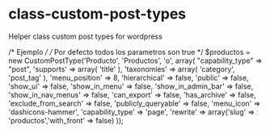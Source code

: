 # class-custom-post-types
Helper class custom post types for wordpress

/* Ejemplo */
/* Por defecto todos los parametros son true */
$productos = new CustomPostType('Producto', 'Productos', 'o', array(
    "capability_type" => "post",
    'supports'  => array( 'title' ),
    'taxonomies' => array( 'category', 'post_tag' ),
    'menu_position' => 8,
    'hierarchical'          => false,
    'public'                => false,
    'show_ui'               => false,
    'show_in_menu'          => false,
    'show_in_admin_bar'     => false,
    'show_in_nav_menus'     => false,
    'can_export'            => false,
    'has_archive'           => false,
    'exclude_from_search'   => false,
    'publicly_queryable'    => false,
    'menu_icon'             => 'dashicons-hammer',
    'capability_type'       => 'page',
    'rewrite' => array('slug' => 'productos','with_front' => false)
));
